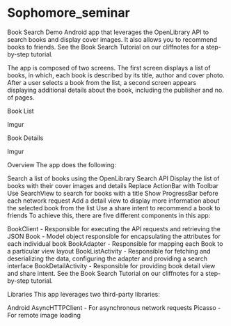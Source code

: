 # Sophomore_seminar
Book Search Demo
Android app that leverages the OpenLibrary API to search books and display cover images. It also allows you to recommend books to friends. See the Book Search Tutorial on our cliffnotes for a step-by-step tutorial.

The app is composed of two screens. The first screen displays a list of books, in which, each book is described by its title, author and cover photo. After a user selects a book from the list, a second screen appears displaying additional details about the book, including the publisher and no. of pages.

Book List

Imgur

Book Details

Imgur

Overview
The app does the following:

Search a list of books using the OpenLibrary Search API
Display the list of books with their cover images and details
Replace ActionBar with Toolbar
Use SearchView to search for books with a title
Show ProgressBar before each network request
Add a detail view to display more information about the selected book from the list
Use a share intent to recommend a book to friends
To achieve this, there are five different components in this app:

BookClient - Responsible for executing the API requests and retrieving the JSON
Book - Model object responsible for encapsulating the attributes for each individual book
BookAdapter - Responsible for mapping each Book to a particular view layout
BookListActivity - Responsible for fetching and deserializing the data, configuring the adapter and providing a search interface
BookDetailActivity - Responsible for providing book detail view and share intent.
See the Book Search Tutorial on our cliffnotes for a step-by-step tutorial.

Libraries
This app leverages two third-party libraries:

Android AsyncHTTPClient - For asynchronous network requests
Picasso - For remote image loading

